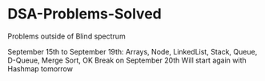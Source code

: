 # DSA-Problems-Solved
Problems outside of Blind spectrum

September 15th to September 19th: Arrays, Node, LinkedList, Stack, Queue, D-Queue, Merge Sort, 
OK
 Break on September 20th
Will start again with Hashmap tomorrow
